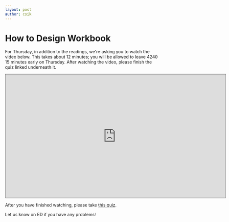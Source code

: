 ```yaml
---
layout: post
author: csik
---
```


# How to Design Workbook

For Thursday, in addition to the readings, we're asking you to watch the video below. This takes about 12 minutes; you will be allowed to leave 4240 15 minutes early on Thursday. After watching the video, please finish the quiz linked underneath it.

<iframe src="https://cornell.hosted.panopto.com/Panopto/Pages/Embed.aspx?id=6917d3cd-1b03-4879-92fe-ad95003b2888&autoplay=false&offerviewer=true&showtitle=true&showbrand=false&captions=false&interactivity=all" height="405" width="720" style="border: 1px solid #464646;" allowfullscreen allow="autoplay"></iframe>

After you have finished watching, please take [this quiz](https://canvas.cornell.edu/courses/33335/quizzes/63209).

Let us know on ED if you have any problems!
